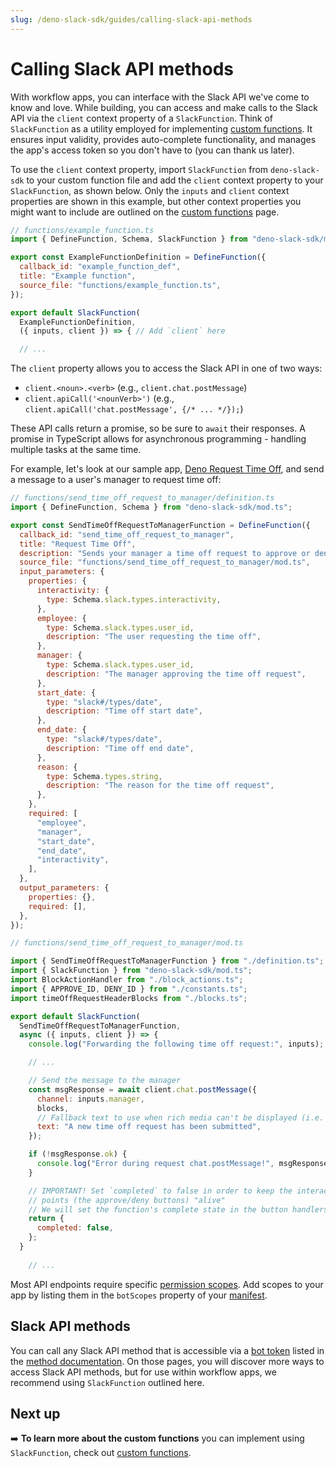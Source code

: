 ```yaml
---
slug: /deno-slack-sdk/guides/calling-slack-api-methods
---
```


# Calling Slack API methods

<PaidPlanBanner />

With workflow apps, you can interface with the Slack API we've come to know and love. While building, you can access and make calls to the Slack API via the `client` context property of a `SlackFunction`. Think of `SlackFunction` as a utility employed for implementing [custom functions](/deno-slack-sdk/guides/creating-custom-functions). It ensures input validity, provides auto-complete functionality, and manages the app's access token so you don't have to (you can thank us later).

To use the `client` context property, import `SlackFunction` from `deno-slack-sdk` to your custom function file and add the `client` context property to your `SlackFunction`, as shown below. Only the `inputs` and `client` context properties are shown in this example, but other context properties you might want to include are outlined on the [custom functions](/deno-slack-sdk/guides/creating-custom-functions#context) page.

```js
// functions/example_function.ts
import { DefineFunction, Schema, SlackFunction } from "deno-slack-sdk/mod.ts";

export const ExampleFunctionDefinition = DefineFunction({
  callback_id: "example_function_def",
  title: "Example function",
  source_file: "functions/example_function.ts",
});

export default SlackFunction(
  ExampleFunctionDefinition,
  ({ inputs, client }) => { // Add `client` here

  // ...
```

The `client` property allows you to access the Slack API in one of two ways:

- `client.<noun>.<verb>` (e.g., `client.chat.postMessage`)
- `client.apiCall('<nounVerb>')` (e.g., `client.apiCall('chat.postMessage', {/* ... */});`)

These API calls return a promise, so be sure to `await` their responses. A promise in TypeScript allows for asynchronous programming - handling multiple tasks at the same time. 

For example, let's look at our sample app, [Deno Request Time Off](https://github.com/slack-samples/deno-request-time-off), and send a message to a user's manager to request time off:

```js
// functions/send_time_off_request_to_manager/definition.ts
import { DefineFunction, Schema } from "deno-slack-sdk/mod.ts";

export const SendTimeOffRequestToManagerFunction = DefineFunction({
  callback_id: "send_time_off_request_to_manager",
  title: "Request Time Off",
  description: "Sends your manager a time off request to approve or deny",
  source_file: "functions/send_time_off_request_to_manager/mod.ts",
  input_parameters: {
    properties: {
      interactivity: {
        type: Schema.slack.types.interactivity,
      },
      employee: {
        type: Schema.slack.types.user_id,
        description: "The user requesting the time off",
      },
      manager: {
        type: Schema.slack.types.user_id,
        description: "The manager approving the time off request",
      },
      start_date: {
        type: "slack#/types/date",
        description: "Time off start date",
      },
      end_date: {
        type: "slack#/types/date",
        description: "Time off end date",
      },
      reason: {
        type: Schema.types.string,
        description: "The reason for the time off request",
      },
    },
    required: [
      "employee",
      "manager",
      "start_date",
      "end_date",
      "interactivity",
    ],
  },
  output_parameters: {
    properties: {},
    required: [],
  },
});

// functions/send_time_off_request_to_manager/mod.ts

import { SendTimeOffRequestToManagerFunction } from "./definition.ts";
import { SlackFunction } from "deno-slack-sdk/mod.ts";
import BlockActionHandler from "./block_actions.ts";
import { APPROVE_ID, DENY_ID } from "./constants.ts";
import timeOffRequestHeaderBlocks from "./blocks.ts";

export default SlackFunction(
  SendTimeOffRequestToManagerFunction,
  async ({ inputs, client }) => {
    console.log("Forwarding the following time off request:", inputs);

    // ...

    // Send the message to the manager
    const msgResponse = await client.chat.postMessage({
      channel: inputs.manager,
      blocks,
      // Fallback text to use when rich media can't be displayed (i.e. notifications) as well as for screen readers
      text: "A new time off request has been submitted",
    });

    if (!msgResponse.ok) {
      console.log("Error during request chat.postMessage!", msgResponse.error);
    }

    // IMPORTANT! Set `completed` to false in order to keep the interactivity
    // points (the approve/deny buttons) "alive"
    // We will set the function's complete state in the button handlers below.
    return {
      completed: false,
    };
  }
  
    // ...
```

Most API endpoints require specific [permission scopes](https://api.slack.com/scopes). Add scopes to your app by listing them in the `botScopes` property of your [manifest](/deno-slack-sdk/guides/using-the-app-manifest).

## Slack API methods
You can call any Slack API method that is accessible via a [bot token](https://api.slack.com/concepts/token-types#bot) listed in the [method documentation](https://api.slack.com/methods). On those pages, you will discover more ways to access Slack API methods, but for use within workflow apps, we recommend using `SlackFunction` outlined here.

## Next up
➡️ **To learn more about the custom functions** you can implement using `SlackFunction`, check out [custom functions](/deno-slack-sdk/guides/creating-custom-functions).
